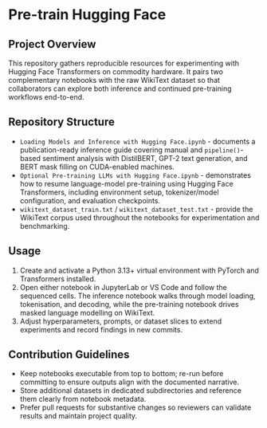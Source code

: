# Pre-train Hugging Face

## Project Overview
This repository gathers reproducible resources for experimenting with Hugging Face Transformers on commodity hardware. It pairs two complementary notebooks with the raw WikiText dataset so that collaborators can explore both inference and continued pre-training workflows end-to-end.

## Repository Structure
- `Loading Models and Inference with Hugging Face.ipynb` - documents a publication-ready inference guide covering manual and `pipeline()`-based sentiment analysis with DistilBERT, GPT-2 text generation, and BERT mask filling on CUDA-enabled machines.
- `Optional Pre-training LLMs with Hugging Face.ipynb` - demonstrates how to resume language-model pre-training using Hugging Face Transformers, including environment setup, tokenizer/model configuration, and evaluation checkpoints.
- `wikitext_dataset_train.txt` / `wikitext_dataset_test.txt` - provide the WikiText corpus used throughout the notebooks for experimentation and benchmarking.

## Usage
1. Create and activate a Python 3.13+ virtual environment with PyTorch and Transformers installed.
2. Open either notebook in JupyterLab or VS Code and follow the sequenced cells. The inference notebook walks through model loading, tokenisation, and decoding, while the pre-training notebook drives masked language modelling on WikiText.
3. Adjust hyperparameters, prompts, or dataset slices to extend experiments and record findings in new commits.

## Contribution Guidelines
- Keep notebooks executable from top to bottom; re-run before committing to ensure outputs align with the documented narrative.
- Store additional datasets in dedicated subdirectories and reference them clearly from notebook metadata.
- Prefer pull requests for substantive changes so reviewers can validate results and maintain project quality.
